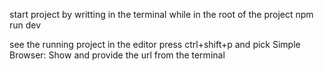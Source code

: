 start project by writting in the terminal while in the root of the project
npm run dev

see the running project in the editor press ctrl+shift+p and pick Simple Browser: Show
and provide the url from the terminal